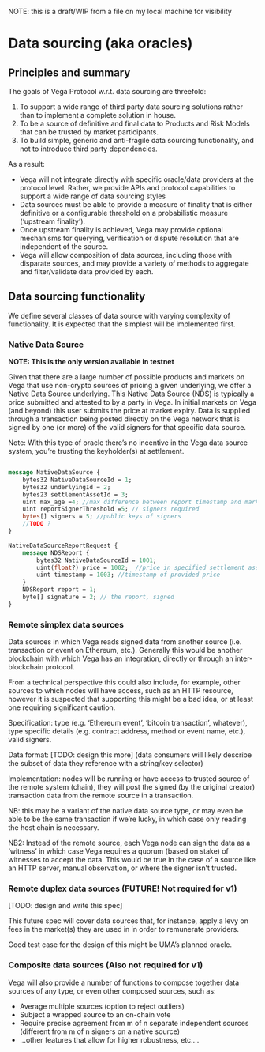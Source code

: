 NOTE: this is a draft/WIP from a file on my local machine for visibility

# Data sourcing (aka oracles)

## Principles and summary

The goals of Vega Protocol w.r.t. data sourcing are threefold:

1. To support a wide range of third party data sourcing solutions rather than to implement a complete solution in house.
2. To be a source of definitive and final data to Products and Risk Models that can be trusted by market participants.
3. To build simple, generic and anti-fragile data sourcing functionality, and not to introduce third party dependencies.

As a result: 

- Vega will not integrate directly with specific oracle/data providers at the protocol level. Rather, we provide APIs and protocol capabilities to support a wide range of data sourcing styles
- Data sources must be able to provide a measure of finality that is either definitive or a configurable threshold on a probabilistic measure (‘upstream finality’).
- Once upstream finality is achieved, Vega may provide optional mechanisms for querying, verification or dispute resolution that are independent of the source.
- Vega will allow composition of data sources, including those with disparate sources, and may provide a variety of methods to aggregate and filter/validate data provided by each.


## Data sourcing functionality

We define several classes of data source with varying complexity of functionality. It is expected that the simplest will be implemented first.

### Native Data Source 

**NOTE: This is the only version available in testnet**

Given that there are a large number of possible products and markets on Vega that use non-crypto sources of pricing a given underlying, we offer a Native Data Source underlying. 
This Native Data Source (NDS) is typically a price submitted and attested to by a party in Vega. In initial markets on Vega (and beyond) this user submits the price at market expiry.
Data is supplied through a transaction being posted directly on the Vega network that is signed by one (or more) of the valid signers for that specific data source.

Note: With this type of oracle there’s no incentive in the Vega data source system, you’re trusting the keyholder(s) at settlement.

```protobuf

message NativeDataSource {
    bytes32 NativeDataSourceId = 1;
    bytes32 underlyingId = 2;  
    bytes23 settlementAssetId = 3;   
    uint max_age =4; //max difference between report timestamp and market expiry (optional?)  
    uint reportSignerThreshold =5; // signers required 
    bytes[] signers = 5; //public keys of signers
    //TODO ?
} 

NativeDataSourceReportRequest {
    message NDSReport {
        bytes32 NativeDataSourceId = 1001;
        uint(float?) price = 1002;  //price in specified settlement asset
        uint timestamp = 1003; //timestamp of provided price
    }
    NDSReport report = 1;
    byte[] signature = 2; // the report, signed    
}
```





### Remote simplex data sources 

Data sources in which Vega reads signed data from another source (i.e. transaction or event on Ethereum, etc.). Generally this would be another blockchain with which Vega has an integration, directly or through an inter-blockchain protocol.

From a technical perspective this could also include, for example, other sources to which nodes will have access, such as an HTTP resource, however it is suspected that supporting this might be a bad idea, or at least one requiring significant caution.

Specification: type (e.g. ‘Ethereum event’, ‘bitcoin transaction’, whatever), type specific details (e.g. contract address, method or event name, etc.), valid signers.

Data format: [TODO: design this more] <dependent on type> (data consumers will likely describe the subset of data they reference with a string/key selector)

Implementation: nodes will be running or have access to trusted source of the remote system (chain), they will post the signed (by the original creator) transaction data from the remote source in a transaction. 

NB: this may be a variant of the native data source type, or may even be able to be the same transaction if we’re lucky, in which case only reading the host chain is necessary.

NB2: Instead of the remote source, each Vega node can sign the data as a ‘witness’ in which case Vega requires a quorum (based on stake) of witnesses to accept the data. This would be true in the case of a source like an HTTP server, manual observation, or where the signer isn’t trusted. 


### Remote duplex data sources (FUTURE! Not required for v1)

[TODO: design and write this spec] 

This future spec will cover data sources that, for instance, apply a levy on fees in the market(s) they are used in in order to remunerate providers.

Good test case for the design of this might be UMA’s planned oracle.


### Composite data sources (Also not required for v1)

Vega will also provide a number of functions to compose together data sources of any type, or even other composed sources, such as:

- Average multiple sources (option to reject outliers)
- Subject a wrapped source to an on-chain vote
- Require precise agreement from m of n separate independent sources (different from m of n signers on a native source)
- ...other features that allow for higher robustness, etc....
